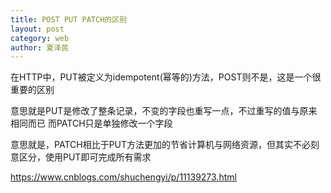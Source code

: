 ```yaml
---
title: POST PUT PATCH的区别
layout: post
category: web
author: 夏泽民
---
```

在HTTP中，PUT被定义为idempotent(幂等的)方法，POST则不是，这是一个很重要的区别

意思就是PUT是修改了整条记录，不变的字段也重写一点，不过重写的值与原来相同而已
而PATCH只是单独修改一个字段

意思就是，PATCH相比于PUT方法更加的节省计算机与网络资源，但其实不必刻意区分，使用PUT即可完成所有需求
<!-- more -->
https://www.cnblogs.com/shuchengyi/p/11139273.html
